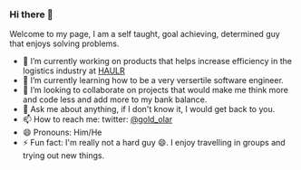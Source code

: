 ### Hi there 👋


Welcome to my page, I am a self taught, goal achieving, determined guy that enjoys solving problems.

- 🔭 I’m currently working on products that helps increase efficiency in the logistics industry at [HAULR](https://www.haulr.ng)
- 🌱 I’m currently learning how to be a very versertile software engineer. 
- 👯 I’m looking to collaborate on projects that would make me think more and code less and add more to my bank balance.
- 💬 Ask me about anything, if I don't know it, I would get back to you.
- 📫 How to reach me: twitter: [@gold_olar](http://www.twitter.com/gold_olar)
- 😄 Pronouns: Him/He
- ⚡ Fun fact: I'm really not a hard guy 😄. I enjoy travelling in groups and trying out new things.

